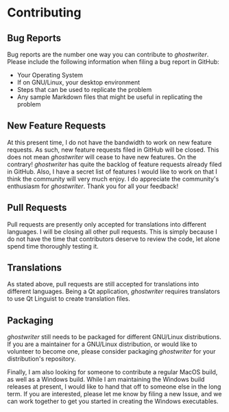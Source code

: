 # Contributing

## Bug Reports

Bug reports are the number one way you can contribute to *ghostwriter*.  Please include the following information when filing a bug report in GitHub:

* Your Operating System
* If on GNU/Linux, your desktop environment
* Steps that can be used to replicate the problem
* Any sample Markdown files that might be useful in replicating the problem

## New Feature Requests

At this present time, I do not have the bandwidth to work on new feature requests.  As such, new feature requests filed in GitHub will be closed.  This does not mean *ghostwriter* will cease to have new features.  On the contrary!  *ghostwriter* has quite the backlog of feature requests already filed in GitHub.  Also, I have a secret list of features I would like to work on that I think the community will very much enjoy.  I do appreciate the community's enthusiasm for *ghostwriter*.  Thank you for all your feedback!

## Pull Requests

Pull requests are presently only accepted for translations into different languages.  I will be closing all other pull requests.  This is simply because I do not have the time that contributors deserve to review the code, let alone spend time thoroughly testing it.

## Translations

As stated above, pull requests are still accepted for translations into different languages.  Being a Qt application, *ghostwriter* requires translators to use Qt Linguist to create translation files.

## Packaging

*ghostwriter* still needs to be packaged for different GNU/Linux distributions.  If you are a maintainer for a GNU/Linux distribution, or would like to volunteer to become one, please consider packaging *ghostwriter* for your distribution's repository.

Finally, I am also looking for someone to contribute a regular MacOS build, as well as a Windows build.  While I am maintaining the Windows build releases at present, I would like to hand that off to someone else in the long term.  If you are interested, please let me know by filing a new Issue, and we can work together to get you started in creating the Windows executables.
